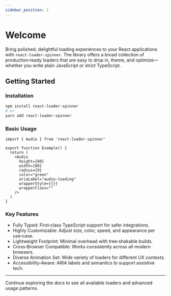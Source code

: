 ```yaml
---
sidebar_position: 1
---
```


# Welcome

Bring polished, delightful loading experiences to your React applications with `react-loader-spinner`. The library offers a broad collection of production‑ready loaders that are easy to drop in, theme, and optimize—whether you write plain JavaScript or strict TypeScript.

## Getting Started

### Installation

```bash
npm install react-loader-spinner
# or
yarn add react-loader-spinner
```

### Basic Usage

```tsx
import { Audio } from 'react-loader-spinner'

export function Example() {
  return (
    <Audio
      height={80}
      width={80}
      radius={9}
      color="green"
      ariaLabel="audio-loading"
      wrapperStyle={{}}
      wrapperClass=""
    />
  )
}
```

### Key Features

- Fully Typed: First‑class TypeScript support for safer integrations.
- Highly Customizable: Adjust size, color, speed, and appearance per use‑case.
- Lightweight Footprint: Minimal overhead with tree‑shakable builds.
- Cross‑Browser Compatible: Works consistently across all modern browsers.
- Diverse Animation Set: Wide variety of loaders for different UX contexts.
- Accessibility‑Aware: ARIA labels and semantics to support assistive tech.

---

Continue exploring the docs to see all available loaders and advanced usage patterns.
